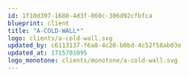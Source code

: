```yaml
---
id: 1f10d397-1688-4d3f-860c-306d92cfbfca
blueprint: client
title: "A-COLD-WALL*"
logo: clients/a-cold-wall.svg
updated_by: c6113137-f6a8-4c20-b0bd-4c52f58ab03e
updated_at: 1715701095
logo_monotone: clients/monotone/a-cold-wall.svg
---
```

